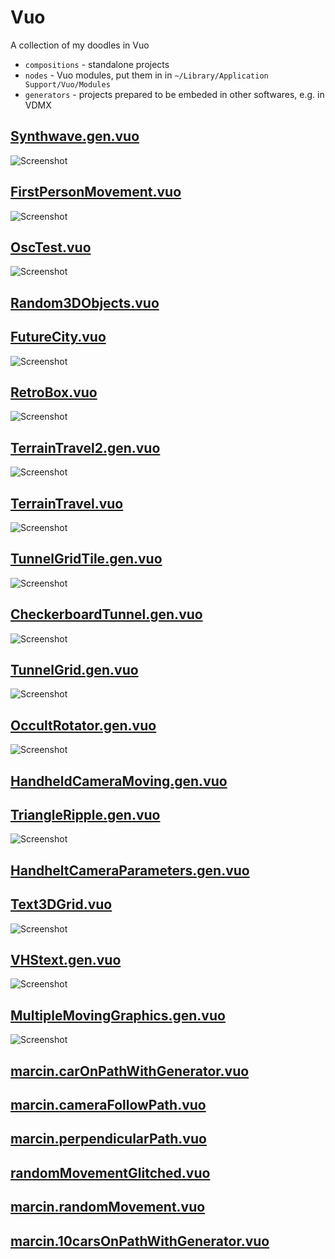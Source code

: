 # Vuo
A collection of my doodles in Vuo

* `compositions` - standalone projects
* `nodes` - Vuo modules, put them in in `~/Library/Application Support/Vuo/Modules`
* `generators` - projects prepared to be embeded in other softwares, e.g. in VDMX

## [Synthwave.gen.vuo](https://github.com/marcinbiegun/creativecoding-sketches/blob/master/Vuo/compositions/Synthwave.gen.vuo)
![Screenshot](https://raw.githubusercontent.com/marcinbiegun/creativecoding-sketches/master/Vuo/_docs/Synthwave.gen.png)

## [FirstPersonMovement.vuo](https://github.com/marcinbiegun/creativecoding-sketches/blob/master/Vuo/compositions/FirstPersonMovement.vuo)
![Screenshot](https://raw.githubusercontent.com/marcinbiegun/creativecoding-sketches/master/Vuo/_docs/FirstPersonMovement.png)

## [OscTest.vuo](https://github.com/marcinbiegun/creativecoding-sketches/blob/master/Vuo/compositions/OscTest.vuo)
![Screenshot](https://raw.githubusercontent.com/marcinbiegun/creativecoding-sketches/master/Vuo/_docs/OscTest.png)

## [Random3DObjects.vuo](https://github.com/marcinbiegun/creativecoding-sketches/blob/master/Vuo/compositions/Random3DObjects.vuo)

## [FutureCity.vuo](https://github.com/marcinbiegun/creativecoding-sketches/blob/master/Vuo/compositions/FutureCity.vuo)
![Screenshot](https://raw.githubusercontent.com/marcinbiegun/creativecoding-sketches/master/Vuo/_docs/FutureCity.png)

## [RetroBox.vuo](https://github.com/marcinbiegun/creativecoding-sketches/blob/master/Vuo/compositions/RetroBox.vuo)
![Screenshot](https://raw.githubusercontent.com/marcinbiegun/creativecoding-sketches/master/Vuo/_docs/RetroBox.png)

## [TerrainTravel2.gen.vuo](https://github.com/marcinbiegun/creativecoding-sketches/blob/master/Vuo/compositions/TerrainTravel2.gen.vuo)
![Screenshot](https://raw.githubusercontent.com/marcinbiegun/creativecoding-sketches/master/Vuo/_docs/TerrainTravel2.gen.png)

## [TerrainTravel.vuo](https://github.com/marcinbiegun/creativecoding-sketches/blob/master/Vuo/compositions/TerrainTravel.vuo)
![Screenshot](https://raw.githubusercontent.com/marcinbiegun/creativecoding-sketches/master/Vuo/_docs/TerrainTravel.png)

## [TunnelGridTile.gen.vuo](https://github.com/marcinbiegun/creativecoding-sketches/blob/master/Vuo/compositions/TunnelGridTile.gen.vuo)
![Screenshot](https://raw.githubusercontent.com/marcinbiegun/creativecoding-sketches/master/Vuo/_docs/TunnelGridTile.gen.png)

## [CheckerboardTunnel.gen.vuo](https://github.com/marcinbiegun/creativecoding-sketches/blob/master/Vuo/compositions/CheckerboardTunnel.gen.vuo)
![Screenshot](https://raw.githubusercontent.com/marcinbiegun/creativecoding-sketches/master/Vuo/_docs/CheckerboardTunnel.gen.png)

## [TunnelGrid.gen.vuo](https://github.com/marcinbiegun/creativecoding-sketches/blob/master/Vuo/compositions/TunnelGrid.gen.vuo)
![Screenshot](https://raw.githubusercontent.com/marcinbiegun/creativecoding-sketches/master/Vuo/_docs/TunnelGrid.gen.png)

## [OccultRotator.gen.vuo](https://github.com/marcinbiegun/creativecoding-sketches/blob/master/Vuo/generators/OccultRotator.gen.vuo)
![Screenshot](https://raw.githubusercontent.com/marcinbiegun/creativecoding-sketches/master/Vuo/_docs/OccultRotator.gen.png)

## [HandheldCameraMoving.gen.vuo](https://github.com/marcinbiegun/creativecoding-sketches/blob/master/Vuo/generators/HandheldCameraMoving.gen.vuo)

## [TriangleRipple.gen.vuo](https://github.com/marcinbiegun/creativecoding-sketches/blob/master/Vuo/generators/TriangleRipple.gen.vuo)
![Screenshot](https://raw.githubusercontent.com/marcinbiegun/creativecoding-sketches/master/Vuo/_docs/TriangleRipple.gen.png)

## [HandheltCameraParameters.gen.vuo](https://github.com/marcinbiegun/creativecoding-sketches/blob/master/Vuo/generators/HandheltCameraParameters.gen.vuo)

## [Text3DGrid.vuo](https://github.com/marcinbiegun/creativecoding-sketches/blob/master/Vuo/generators/Text3DGrid.vuo)
![Screenshot](https://raw.githubusercontent.com/marcinbiegun/creativecoding-sketches/master/Vuo/_docs/Text3DGrid.png)

## [VHStext.gen.vuo](https://github.com/marcinbiegun/creativecoding-sketches/blob/master/Vuo/generators/VHStext.gen.vuo)
![Screenshot](https://raw.githubusercontent.com/marcinbiegun/creativecoding-sketches/master/Vuo/_docs/VHStext.gen.png)

## [MultipleMovingGraphics.gen.vuo](https://github.com/marcinbiegun/creativecoding-sketches/blob/master/Vuo/generators/MultipleMovingGraphics.gen.vuo)
![Screenshot](https://raw.githubusercontent.com/marcinbiegun/creativecoding-sketches/master/Vuo/_docs/MultipleMovingGraphics.gen.png)

## [marcin.carOnPathWithGenerator.vuo](https://github.com/marcinbiegun/creativecoding-sketches/blob/master/Vuo/nodes/marcin.carOnPathWithGenerator.vuo)

## [marcin.cameraFollowPath.vuo](https://github.com/marcinbiegun/creativecoding-sketches/blob/master/Vuo/nodes/marcin.cameraFollowPath.vuo)

## [marcin.perpendicularPath.vuo](https://github.com/marcinbiegun/creativecoding-sketches/blob/master/Vuo/nodes/marcin.perpendicularPath.vuo)

## [randomMovementGlitched.vuo](https://github.com/marcinbiegun/creativecoding-sketches/blob/master/Vuo/nodes/randomMovementGlitched.vuo)

## [marcin.randomMovement.vuo](https://github.com/marcinbiegun/creativecoding-sketches/blob/master/Vuo/nodes/marcin.randomMovement.vuo)

## [marcin.10carsOnPathWithGenerator.vuo](https://github.com/marcinbiegun/creativecoding-sketches/blob/master/Vuo/nodes/marcin.10carsOnPathWithGenerator.vuo)
